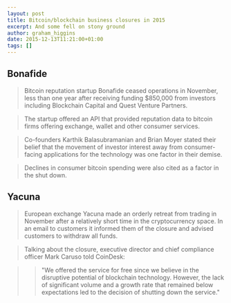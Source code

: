```yaml
---
layout: post
title: Bitcoin/blockchain business closures in 2015
excerpt: And some fell on stony ground
author: graham_higgins
date: 2015-12-13T11:21:00+01:00
tags: []
---
```


## Bonafide

> Bitcoin reputation startup Bonafide ceased operations in November, less than one year after receiving funding $850,000 from investors including Blockchain Capital and Quest Venture Partners.
> 

> The startup offered an API that provided reputation data to bitcoin firms offering exchange, wallet and other consumer services.
> 

> Co-founders Karthik Balasubramanian and Brian Moyer stated their belief that the movement of investor interest away from consumer-facing applications for the technology was one factor in their demise.
> 

> Declines in consumer bitcoin spending were also cited as a factor in the shut down.

## Yacuna

> European exchange Yacuna made an orderly retreat from trading in November after a relatively short time in the cryptocurrency space. In an email to customers it informed them of the closure and advised customers to withdraw all funds.

> Talking about the closure, executive director and chief compliance officer Mark Caruso told CoinDesk:

> >"We offered the service for free since we believe in the disruptive potential of blockchain technology. However, the lack of significant volume and a growth rate that remained below expectations led to the decision of shutting down the service."


